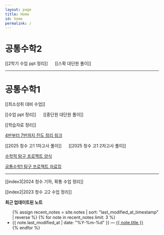 ```yaml
---
layout: page
title: Home
id: home
permalink: /
---
```


# 공통수학2

[[2학기 수업 ppt 정리]] &nbsp;&nbsp;&nbsp;&nbsp; [[스확 대단원 풀이]]

---

# 공통수학1

[[최소성취 대비 수업]]

[[수업 ppt 정리]] &nbsp;&nbsp;&nbsp;&nbsp; [[중단원 대단원 풀이]]

[[학습자료 정리]]

<a href ="https://skitter-windscreen-bb9.notion.site/2025-1-1accef6dbe5480cc9d73d26d57d25a4e">4반부터 7반까지 진도 정리 링크</a>

[[2025 청수 고1 1차고사 풀이]]  &nbsp;&nbsp;&nbsp;&nbsp; [[2025 청수 고1 2차고사 풀이]]

<a href="/pdf/2025/수학적 탐구 프로젝트(양식-공지용).pdf">수학적 탐구 프로젝트 양식</a>

<a href="/pdf/2025/공통수학1 탐구 프로젝트 자료집.pdf">공통수학1 탐구 프로젝트 자료집</a>

---

[[index3|2024 청수 기하, 확통 수업 정리]]

[[index2|2023 청수 고2 수업 정리]]

<strong>최근 업데이트된 노트</strong>

<ul>
  {% assign recent_notes = site.notes | sort: "last_modified_at_timestamp" | reverse %}
  {% for note in recent_notes limit: 3 %}
    <li>
      {{ note.last_modified_at | date: "%Y-%m-%d" }} — <a class="internal-link" href="{{ note.url }}">{{ note.title }}</a>
    </li>
  {% endfor %}
</ul>

<style>
  .wrapper {
    max-width: 46em;
  }
</style>
